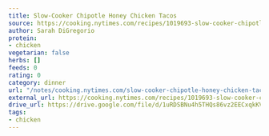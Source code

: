 ```yaml
---
title: Slow-Cooker Chipotle Honey Chicken Tacos
source: https://cooking.nytimes.com/recipes/1019693-slow-cooker-chipotle-honey-chicken-tacos
author: Sarah DiGregorio
protein:
- chicken
vegetarian: false
herbs: []
feeds: 0
rating: 0
category: dinner
url: "/notes/cooking.nytimes.com/slow-cooker-chipotle-honey-chicken-tacos.html"
external_url: https://cooking.nytimes.com/recipes/1019693-slow-cooker-chipotle-honey-chicken-tacos
drive_url: https://drive.google.com/file/d/1uRDSBNu4h5THQs86vz2EECxqkKVuBZi7/view?usp=drive_link
tags:
- chicken
---
```



